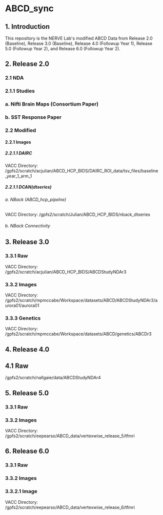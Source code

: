 # ABCD_sync
## 1. Introduction
This repository is the NERVE Lab's modified ABCD Data from Release 2.0 (Baseline), Release 3.0 (Baseline), Release 4.0 (Followup Year 1), Release 5.0 (Followup Year 2), and Release 6.0 (Followup Year 2). 



## 2.  Release 2.0 

### 2.1 NDA
### 2.1.1 Studies
### a. Nifti Brain Maps (Consortium Paper)
### b. SST Response Paper 
### 2.2 Modified
#### 2.2.1 Images
##### 2.2.1.1 DAIRC
VACC Directory:
/gpfs2/scratch/acjulian/ABCD_HCP_BIDS/DAIRC_ROI_data/tsv_files/baseline_year_1_arm_1
##### 2.2.1.1 DCAN(dtseries)
###### a. NBack (ABCD_hcp_pipelne)
VACC Directory:
/gpfs2/scratch/Julian/ABCD_HCP_BIDS/nback_dtseries
###### b. NBack Connectivity

## 3.  Release 3.0 
### 3.3.1 Raw 
VACC Directory:
/gpfs2/scratch/acjulian/ABCD_HCP_BIDS/ABCDStudyNDAr3
### 3.3.2 Images
VACC Directory:
/gpfs2/scratch/mpmccabe/Workspace/datasets/ABCD/ABCDStudyNDAr3/aurora01/aurora01
### 3.3.3 Genetics
VACC Directory:
/gpfs2/scratch/mpmccabe/Workspace/datasets/ABCD/genetics/ABCDr3

## 4.  Release 4.0

## 4.1 Raw

/gpfs2/scratch/nallgaie/data/ABCDStudyNDAr4

## 5.  Release 5.0 

### 3.3.1 Raw 
### 3.3.2 Images
VACC Directory:
/gpfs2/scratch/eepearso/ABCD_data/vertexwise_release_5/tfmri

## 6.  Release 6.0

### 3.3.1 Raw 
### 3.3.2 Images

### 3.3.2.1 Image
VACC Directory:
/gpfs2/scratch/eepearso/ABCD_data/vertexwise_release_6/tfmri

